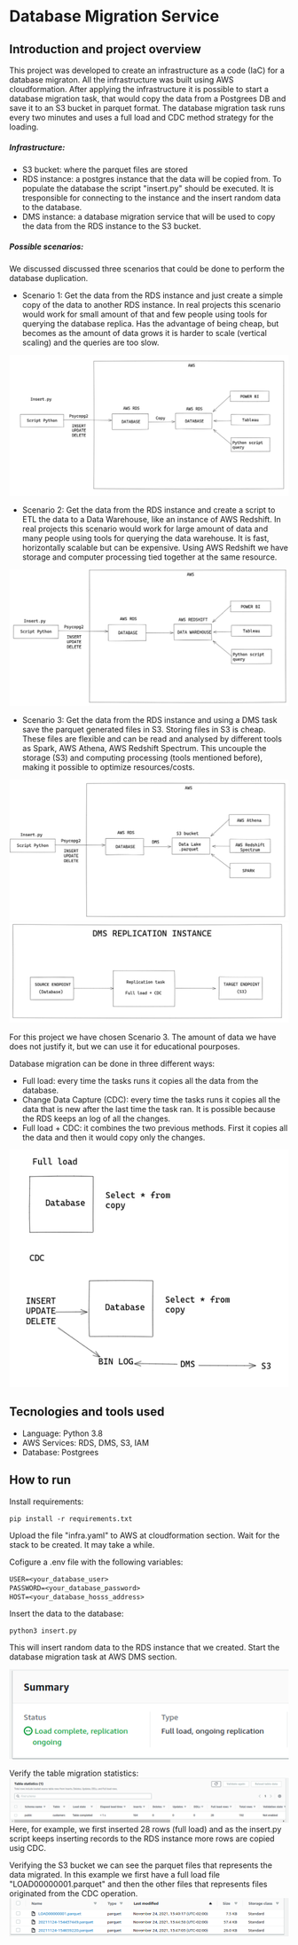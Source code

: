 # Database Migration Service

## Introduction and project overview

This project was developed to create an infrastructure as a code (IaC) for a database migraton. All the infrastructure was built using AWS cloudformation. After applying the infrastructure it is possible to start a database migration task, that would copy the data from a Postgrees DB and save it to an S3 bucket in parquet format.
The database migration task runs every two minutes and uses a full load and CDC method strategy for the loading.

##### Infrastructure:
* S3 bucket: where the parquet files are stored
* RDS instance: a postgres instance that the data will be copied from. To populate the database the script "insert.py" should be executed. It is tresponsible for connecting to the instance and the insert random data to the database.
* DMS instance: a database migration service that will be used to copy the data from the RDS instance to the S3 bucket.

##### Possible scenarios:
We discussed discussed three scenarios that could be done to perform the database duplication.
* Scenario 1:
  Get the data from the RDS instance and just create a simple copy of the data to another RDS instance.
  In real projects this scenario would work for small amount of that and few people using tools for querying the database replica.
  Has the advantage of being cheap, but becomes as the amount of data grows it is harder to scale (vertical scaling) and the queries are too slow.

![scenario1](scenario1.png)

* Scenario 2:
  Get the data from the RDS instance and create a script to ETL the data to a Data Warehouse, like an instance of AWS Redshift.
  In real projects this scenario would work for large amount of data and many people using tools for querying the data warehouse.
  It is fast, horizontally scalable but can be expensive. Using AWS Redshift we have storage and computer processing tied together at the same resource.

![scenario2](scenario2.png)

* Scenario 3:
  Get the data from the RDS instance and using a DMS task save the parquet generated files in S3. Storing files in S3 is cheap. These files are flexible and can be read and analysed by different tools as Spark, AWS Athena, AWS Redshift Spectrum. This uncouple the storage (S3) and computing processing (tools mentioned before), making it possible to optimize resources/costs.

![scenario3](scenario3.png)
![dms_diagram](dms_diagram.png)

For this project we have chosen Scenario 3. The amount of data we have does not justify it, but we can use it for educational pourposes.

Database migration can be done in three different ways:
* Full load: every time the tasks runs it copies all the data from the database.
* Change Data Capture (CDC): every time the tasks runs it copies all the data that is new after the last time the task ran. It is possible because the RDS keeps an log of all the changes.
* Full load + CDC: it combines the two previous methods. First it copies all the data and then it would copy only the changes.

![dms_types](dms_types.png)

## Tecnologies and tools used
* Language: Python 3.8
* AWS Services: RDS, DMS, S3, IAM
* Database: Postgrees


## How to run

Install requirements:
```
pip install -r requirements.txt
```

Upload the file "infra.yaml" to AWS at cloudformation section.
Wait for the stack to be created. It may take a while.

Cofigure a .env file with the following variables:
```
USER=<your_database_user>
PASSWORD=<your_database_password>
HOST=<your_database_hosss_address>
```

Insert the data to the database:
```
python3 insert.py
```
This will insert random data to the RDS instance that we created.
Start the database migration task at AWS DMS section.

![task_status](task_status.png)

Verify the table migration statistics:
![cpTable](cpTable.png)
Here, for example, we first inserted 28 rows (full load) and as the insert.py script keeps inserting records to the RDS instance more rows are copied usig CDC.

Verifying the S3 bucket we can see the parquet files that represents the data migrated. In this example we first have a full load file "LOAD00000001.parquet" and then the other files that represents files originated from the CDC operation.
![s3](s3.png)

